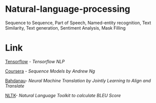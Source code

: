 # Natural-language-processing
Sequence to Sequence, Part of Speech, Named-entity recognition, Text Similarity, Text generation, Sentiment Analysis, Mask Filling

# Link
[Tensorflow](https://www.tensorflow.org/api_docs) - _Tensorflow NLP_

[Coursera](https://www.coursera.org/learn/nlp-sequence-models) - _Sequence Models by Andrew Ng_

[Bahdanau](https://arxiv.org/abs/1409.0473)- _Neural Machine Translation by Jointly Learning to Align and Translate_

[NLTK](https://www.nltk.org/)- _Natural Language Toolkit to calculate BLEU Score_

